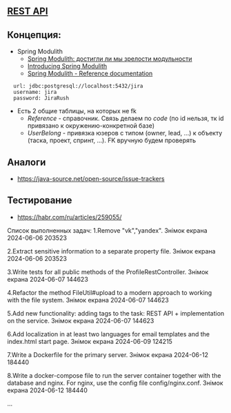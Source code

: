 ## [REST API](http://localhost:8080/doc)

## Концепция:

- Spring Modulith
    - [Spring Modulith: достигли ли мы зрелости модульности](https://habr.com/ru/post/701984/)
    - [Introducing Spring Modulith](https://spring.io/blog/2022/10/21/introducing-spring-modulith)
    - [Spring Modulith - Reference documentation](https://docs.spring.io/spring-modulith/docs/current-SNAPSHOT/reference/html/)

```
  url: jdbc:postgresql://localhost:5432/jira
  username: jira
  password: JiraRush
```

- Есть 2 общие таблицы, на которых не fk
    - _Reference_ - справочник. Связь делаем по _code_ (по id нельзя, тк id привязано к окружению-конкретной базе)
    - _UserBelong_ - привязка юзеров с типом (owner, lead, ...) к объекту (таска, проект, спринт, ...). FK вручную будем
      проверять

## Аналоги

- https://java-source.net/open-source/issue-trackers

## Тестирование

- https://habr.com/ru/articles/259055/

Список выполненных задач:
1.Remove "vk","yandex".
Знімок екрана 2024-06-06 203523

2.Extract sensitive information to a separate property file.
Знімок екрана 2024-06-06 203523

3.Write tests for all public methods of the ProfileRestController.
Знімок екрана 2024-06-07 144623

4.Refactor the method FileUtil#upload to a modern approach to working with the file system.
Знімок екрана 2024-06-07 144623

5.Add new functionality: adding tags to the task: REST API + implementation on the service.
Знімок екрана 2024-06-07 144623

6.Add localization in at least two languages for email templates and the index.html start page.
Знімок екрана 2024-06-09 124215

7.Write a Dockerfile for the primary server.
Знімок екрана 2024-06-12 184440

8.Write a docker-compose file to run the server container together with the database and nginx. For nginx, use the config file config/nginx.conf.
Знімок екрана 2024-06-12 184440


...
